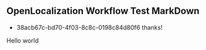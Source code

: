 ## OpenLocalization Workflow Test MarkDown
* 38acb67c-bd70-4f03-8c8c-0198c84d80f6 
thanks!

Hello world